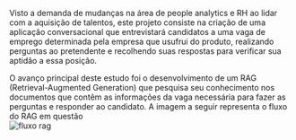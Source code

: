 Visto a demanda de mudanças na área de people analytics e RH ao lidar com a aquisição de talentos, este projeto consiste na criação de uma aplicação conversacional que entrevistará candidatos a uma vaga
de emprego determinada pela empresa que usufrui do produto, realizando perguntas ao pretendente e recolhendo suas respostas para verificar sua aptidão a essa posição.

O avanço principal deste estudo foi o desenvolvimento de um RAG (Retrieval-Augmented Generation) que pesquisa seu conhecimento nos documentos que contêm as informações da vaga necessária para fazer as perguntas e responder ao candidato. A imagem
a seguir representa o fluxo do RAG em questão
<br/>
![fluxo rag](https://github.com/user-attachments/assets/5a348806-5d28-4c7e-8503-02a0af5a9a2c)
